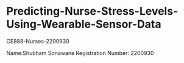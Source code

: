 # Predicting-Nurse-Stress-Levels-Using-Wearable-Sensor-Data
 CE888-Nurses-2200930
 
Name:Shubham Sonawane
Registration Number: 2200930
